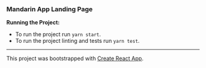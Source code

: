 ### Mandarin App Landing Page

**Running the Project:**

- To run the project run `yarn start`.
- To run the project linting and tests run `yarn test`.

---

This project was bootstrapped with [Create React App](https://github.com/facebook/create-react-app).
